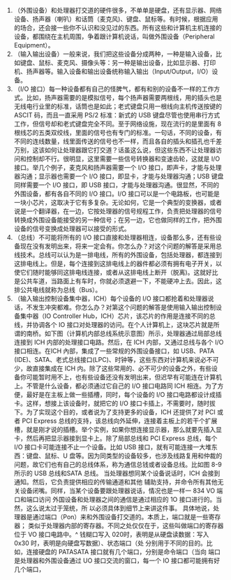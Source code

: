 1. （外围设备）和处理器打交道的硬件很多，不单单是硬盘，还有显示器、网络设备、扬声器（喇叭）和话筒（麦克风)、键盘、鼠标等。有时候，根据应用的场合，还会接一些你不认识和没见过的东西。所有这些和计算机主机连接的设备，都围绕在主机周围，争着跟计算机说话，叫做外围设备（Peripheral Equipment）。
2. （输入输出设备）一般来说，我们把这些设备分成两种，一种是输入设备，比如键盘、鼠标、麦克风、摄像头等：另一种是输出设备，比如显示器、打印机、扬声器等。输入设备和输出设备统称输入输出（Input/Output，I/O）设备。
3. （I/O 接口）每一种设备都有自己的怪脾气，都有和别的设备不一样的工作方式。比如，扬声器需要的是模拟信号，每个扬声器需要两根线，用的插头也是无线电行业里的标准，话筒也是如此；老式键盘只用一根线向主机传送按键的 ASCIT 码，而且一直采用 PS/2 标准：新式的 USB 键盘尽管也使用串行方式工作，但信号却和老式键盘完全不同。至于网络设施，现在流行的是里面有 8 根线芯的五类双绞线，里面的信号也有专门的标准。一句话，不同的设备，有不同的连线数量，线里面传送的信号也不一样，而且各自的插头和插孔也千差万别，这该如何让处理器跟它打交道？话虽这么说，但这些东西不让处理器访问和控制却不行。很明显，这里需要一些信号转换器和变速齿轮，这就是 I/O 接口。举几个例子，麦克风和扬声器需要一个 I/O 接口，即声卡，才能与处理器沟通；显示器也需要一个 I/O 接口，即显卡，才能与处理器沟通；USB 键盘同样需要一个 I/O 接口，即 USB 接口，才能与处理器沟通。很显然，不同的外围设备，都有各自不同的 I/O 接口。I/O 接口可以是一个电路板，也可能是一块小芯片，这取决于它有多复杂。无论如何，它是一个典型的变换器，或者说是一个翻译器，在一边，它按处理器的信号规程工作，负责把处理器的信号转换成外围设备能接受的另一种信号；在另一边，它也做同样的工作，把外围设备的信号变换成处理器可以接受的形式。
4. （总线）不可能将所有的 I/O 接口直接和处理器相连，设备那么多，还有些设备现在没有发明出来，将来一定会有。你怎么办？对这个问题的解答是采用总线技术。总线可以认为是一排电线，所有的外围设备，包括处理器，都连接到这排电线上。但是，每个连接到这排电线上的器件都必须有拥有电子开关，以使它们随时能够同这排电线连接，或者从这排电线上断开（脱离)。这就好比是公共车道，当路面上有车时，你就必须退避一下，不能硬冲上去。因此，这排公共电线就称为总线（Bus）。
5. （输入输出控制设备集中器，ICH）每个设备的 I/O 接口都抢着和处理器说话，不发生冲突都难。你怎么办？对第这个问题的解答是使用输入输出控制设备集中器（IO Controller Hub，ICH）芯片，该芯片的作用是连接不同的总线，并协调各个 IO 接口对处理器的访问。在个人计算机上，这块芯片就是所谓的南桥。如下图（计算机内部总线系统示意图）所示，处理器通过局部总线连接到 ICH 内部的处理接口电路。然后，在 ICH 内部，又通过总线与各个 I/O 接口相连。在ICH 內部，集成了一些常规的外围设备接口，如 USB、PATA (IDE)、SATA、老式总线接口(LPC)、时钟等，这些东西对计算机来说必不可少，故直接集成在 ICH 内。除了这些常用的、必不可少的设备之外，有些设备你可能暂时用不上，也有些设备还没有发明出来，但迟早有可能连在计算机上。不管是什么设备，都必须通过它自己的 I/O 接口电路同 ICH 相连。为了方便，最好是在主板上做一些插槽，同时，每个设备的 I/O 接口电路都设计成插卡。这样，想接上该设备时，就把它的 I/O 接口卡插上，不需要时，随时拔下。为了实现这个目的，或者说为了支持更多的设备，ICH 还提供了对 PCI 或者 PCI Express 总线的支持，该总线向外延伸，连接着主板上的若干个扩展槽，就是刚才说的插槽。举个实例，如果你想连接显示器，那么就要先插入显卡，然后再把显示器接到显卡上。除了局部总线和 PCI Express 总线，每个 I/O 接口卡可能连接不止一个设备。比如 USB 接口，就有可能连接一大堆东西：键盘、鼠标、U 盘等。因为同类型的设备较多，也涉及线路复用和仲裁的问题，故它们也有自己的总线体系，称为通信总钱或者设备总线。比如图 8-9 所示的 USB 总线和SATA 总线。
当处理器想同某个设备说话时，ICH 会接到通知。然后，它负责提供相应的传输通道和其他
辅助支持，并命令所有其他无关设备闭嘴。同样，当某个设备要跟处理器说话，情况也是一样一
834 VO 端口和端口访问
外国设备和处理器之间的通信是通过相应的 1O 接口进行的。当然，这么说太过于笼统，所
以必须具体到细节上来讲这件事。
具体地说，处理器是通过端口（Pon）来和外围设备打交道的。本质上，端口就是一些寄存器；
类似于处理器内部的寄存器。不同之处仅仅在于，这些叫做端口的寄存器位于 VO 接口电路中。^
钱糊口写入 020时，表明是从硬盘读数据：写入 0x30 时，表明是向硬盘写数据）、状态端口（处
分别用于不同的目的。比如，连接硬盘的 PATASATA 接口就有几个端口，分别是命令端口（当向
端口是处理器和外围设备通过 UO 接口交流的窗口，每一个 IO 接口都可能拥有好几个端口，

